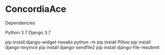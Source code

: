 # ConcordiaAce


Dependencies

Python 3.7
Django 3.7

pip install django-widget-tweaks
python -m pip install Pillow
pip install django-tinymce
pip install django-sendfile2
pip install django-file-resubmit
